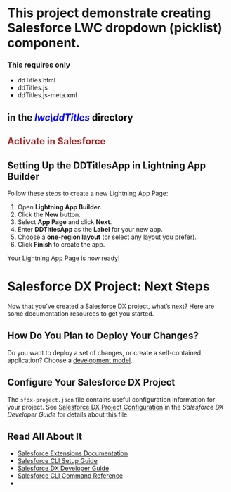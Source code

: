 # This project demonstrate creating Salesforce LWC dropdown (picklist) component.
### This requires only 
+ ddTitles.html
+ ddTitles.js
+ ddTitles.js-meta.xml
## in the <span style="color:blue"/>*lwc\ddTitles* <span style="color:black"/> directory 
## <span style="Color: brown"/> Activate in Salesforce 


## Setting Up the DDTitlesApp in Lightning App Builder

Follow these steps to create a new Lightning App Page:

1. Open **Lightning App Builder**.
2. Click the **New** button.
3. Select **App Page** and click **Next**.
4. Enter **DDTitlesApp** as the **Label** for your new app.
5. Choose a **one-region layout** (or select any layout you prefer).
6. Click **Finish** to create the app.

Your Lightning App Page is now ready!



# Salesforce DX Project: Next Steps

Now that you’ve created a Salesforce DX project, what’s next? Here are some documentation resources to get you started.

## How Do You Plan to Deploy Your Changes?

Do you want to deploy a set of changes, or create a self-contained application? Choose a [development model](https://developer.salesforce.com/tools/vscode/en/user-guide/development-models).

## Configure Your Salesforce DX Project

The `sfdx-project.json` file contains useful configuration information for your project. See [Salesforce DX Project Configuration](https://developer.salesforce.com/docs/atlas.en-us.sfdx_dev.meta/sfdx_dev/sfdx_dev_ws_config.htm) in the _Salesforce DX Developer Guide_ for details about this file.

## Read All About It

- [Salesforce Extensions Documentation](https://developer.salesforce.com/tools/vscode/)
- [Salesforce CLI Setup Guide](https://developer.salesforce.com/docs/atlas.en-us.sfdx_setup.meta/sfdx_setup/sfdx_setup_intro.htm)
- [Salesforce DX Developer Guide](https://developer.salesforce.com/docs/atlas.en-us.sfdx_dev.meta/sfdx_dev/sfdx_dev_intro.htm)
- [Salesforce CLI Command Reference](https://developer.salesforce.com/docs/atlas.en-us.sfdx_cli_reference.meta/sfdx_cli_reference/cli_reference.htm)
- 
